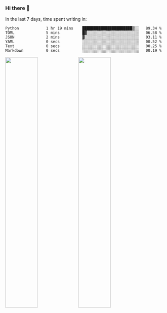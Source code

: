 ### Hi there 👋

In the last 7 days, time spent writing in:

<!--START_SECTION:waka-->

```text
Python            1 hr 19 mins    ██████████████████████▒░░   89.34 %
TOML              5 mins          █▓░░░░░░░░░░░░░░░░░░░░░░░   06.58 %
JSON              2 mins          ▓░░░░░░░░░░░░░░░░░░░░░░░░   03.11 %
YAML              0 secs          ░░░░░░░░░░░░░░░░░░░░░░░░░   00.52 %
Text              0 secs          ░░░░░░░░░░░░░░░░░░░░░░░░░   00.25 %
Markdown          0 secs          ░░░░░░░░░░░░░░░░░░░░░░░░░   00.19 %
```

<!--END_SECTION:waka-->

<img src="https://wakatime.com/share/@jimtje/5d0c92de-08f8-4a72-8f2f-6a9693d1e318.svg" width=45% height=45%> <img src="https://wakatime.com/share/@jimtje/501498ae-bda5-4da7-a89d-b40bcdd5556d.svg" width=45% height=45%>
